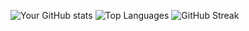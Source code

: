 ![Your GitHub stats](https://github-readme-stats.vercel.app/api?username=ottjb&show_icons=true&theme=radical)
![Top Languages](https://github-readme-stats.vercel.app/api/top-langs/?username=ottjb&layout=compact&theme=radical)
![GitHub Streak](https://streak-stats.demolab.com/?user=ottjb&theme=radical)

